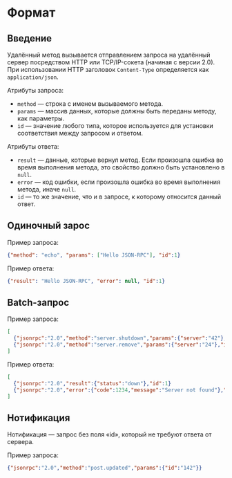 # Формат

## Введение

Удалённый метод вызывается отправлением запроса на удалённый сервер посредством HTTP или TCP/IP-сокета (начиная с версии 2.0).
При использовании HTTP заголовок `Content-Type` определяется как `application/json`.

Атрибуты запроса:

* `method` — строка с именем вызываемого метода.
* `params` — массив данных, которые должны быть переданы методу, как параметры.
* `id` — значение любого типа, которое используется для установки соответствия между запросом и ответом.

Атрибуты ответа:

* `result` — данные, которые вернул метод. Если произошла ошибка во время выполнения метода, это свойство должно быть установлено в `null`.
* `error` — код ошибки, если произошла ошибка во время выполнения метода, иначе `null`.
* `id` — то же значение, что и в запросе, к которому относится данный ответ.

## Одиночный зарос

Пример запроса:

```json
{"method": "echo", "params": ["Hello JSON-RPC"], "id":1}
```

Пример ответа:

```json
{"result": "Hello JSON-RPC", "error": null, "id":1}
```
## Batch-запрос

Пример запроса:

```json
[
  {"jsonrpc":"2.0","method":"server.shutdown","params":{"server":"42"},"id":1},
  {"jsonrpc":"2.0","method":"server.remove","params":{"server":"24"},"id":2}
]
```

Пример ответа:

```json
[
  {"jsonrpc":"2.0","result":{"status":"down"},"id":1}
  {"jsonrpc":"2.0","error":{"code":1234,"message":"Server not found"},"id": 2}
]
```
## Нотификация

Нотификация — запрос без поля «id», который не требуют ответа от сервера.

Пример запроса:

```json
{"jsonrpc":"2.0","method":"post.updated","params":{"id":"142"}}
```
